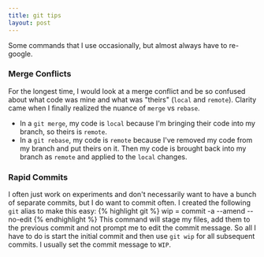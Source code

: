 ```yaml
---
title: git tips
layout: post
---
```


Some commands that I use occasionally, but almost always have to re-google.

### Merge Conflicts
For the longest time, I would look at a merge conflict and be so confused about what code was mine and what was "theirs" (`local` and `remote`). Clarity came when I finally realized the nuance of `merge` vs `rebase`. 
- In a `git merge`, my code is `local` because I'm bringing their code into my branch, so theirs is `remote`.
- In a `git rebase`, my code is `remote` because I've removed my code from my branch and put theirs on it. Then my code is brought back into my branch as `remote` and applied to the `local` changes.

### Rapid Commits
I often just work on experiments and don't necessarily want to have a bunch of separate commits, but I do want to commit often. I created the following `git` alias to make this easy:
{% highlight git %}
wip = commit -a --amend --no-edit
{% endhighlight %}
This command will stage my files, add them to the previous commit and not prompt me to edit the commit message.
So all I have to do is start the initial commit and then use `git wip` for all subsequent commits. I usually set the commit message to `WIP`.

